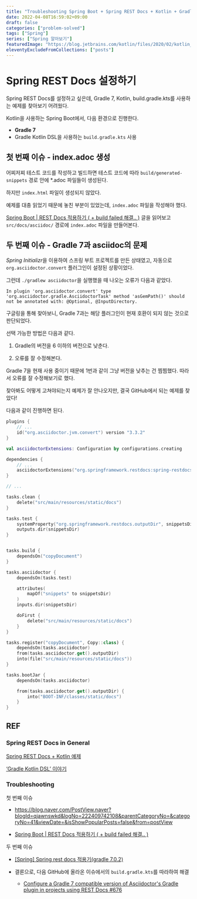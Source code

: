 ```yaml
---
title: "Troubleshooting Spring Boot + Spring REST Docs + Kotlin + Gradle 7"
date: 2022-04-08T16:59:02+09:00
draft: false
categories: ["problem-solved"]
tags: ["Spring"]
series: ["Spring 알아보기"]
featuredImage: "https://blog.jetbrains.com/kotlin/files/2020/02/kotlin_blog_gradle_ide.png"
eleventyExcludeFromCollections: ["posts"]
---
```


# Spring REST Docs 설정하기

Spring REST Docs를 설정하고 싶은데, Gradle 7, Kotlin, build.gradle.kts를 사용하는 예제를 찾아보기 어려웠다.

Kotlin을 사용하는 Spring Boot에서, 다음 환경으로 진행한다.

- **Gradle 7**
- Gradle Kotlin DSL을 사용하는 `build.gradle.kts` 사용

## 첫 번째 이슈 - index.adoc 생성

어찌저찌 테스트 코드를 작성하고 빌드하면 테스트 코드에 따라 `build/generated-snippets` 경로 안에 \*.adoc 파일들이 생성된다.

하지만 `index.html` 파일이 생성되지 않았다.

예제를 대충 읽었기 때문에 놓친 부분이 있었는데, `index.adoc` 파일을 작성해야 했다.

[Spring Boot | REST Docs 적용하기 ( + build failed 해결.. )](https://gaemi606.tistory.com/entry/Spring-Boot-REST-Docs-%EC%A0%81%EC%9A%A9%ED%95%98%EA%B8%B0) 글을 읽어보고 `src/docs/asciidoc/` 경로에 `index.adoc` 파일을 만들어본다.

## 두 번째 이슈 - Gradle 7과 asciidoc의 문제

*Spring Initializr*을 이용하여 스프링 부트 프로젝트를 만든 상태였고, 자동으로 `org.asciidoctor.convert` 플러그인이 설정된 상황이었다.

그런데 `./gradlew asciidoctor`을 실행했을 때 나오는 오류가 다음과 같았다.

```
In plugin 'org.asciidoctor.convert' type 'org.asciidoctor.gradle.AsciidoctorTask' method 'asGemPath()' should not be annotated with: @Optional, @InputDirectory.
```

구글링을 통해 찾아보니, Gradle 7과는 해당 플러그인이 현재 호환이 되지 않는 것으로 판단되었다.

선택 가능한 방법은 다음과 같다.

1. Gradle의 버전을 6 이하의 버전으로 낮춘다.

2. 오류를 잘 수정해본다.

Gradle 7을 현재 사용 중이기 때문에 1번과 같이 그냥 버전을 낮추는 건 찜찜했다. 따라서 오류를 잘 수정해보기로 했다.

찾아봐도 어떻게 고쳐야되는지 예제가 잘 안나오지만, 결국 GitHub에서 되는 예제를 찾았다!

다음과 같이 진행하면 된다.

```kotlin
plugins {
    // ...
    id("org.asciidoctor.jvm.convert") version "3.3.2"
}

val asciidoctorExtensions: Configuration by configurations.creating

dependencies {
    // ...
    asciidoctorExtensions("org.springframework.restdocs:spring-restdocs-asciidoctor")
}

// ...

tasks.clean {
    delete("src/main/resources/static/docs")
}

tasks.test {
    systemProperty("org.springframework.restdocs.outputDir", snippetsDir)
    outputs.dir(snippetsDir)
}


tasks.build {
    dependsOn("copyDocument")
}

tasks.asciidoctor {
    dependsOn(tasks.test)

    attributes(
        mapOf("snippets" to snippetsDir)
    )
    inputs.dir(snippetsDir)

    doFirst {
        delete("src/main/resources/static/docs")
    }
}

tasks.register("copyDocument", Copy::class) {
    dependsOn(tasks.asciidoctor)
    from(tasks.asciidoctor.get().outputDir)
    into(file("src/main/resources/static/docs"))
}

tasks.bootJar {
    dependsOn(tasks.asciidoctor)

    from(tasks.asciidoctor.get().outputDir) {
        into("BOOT-INF/classes/static/docs")
    }
}
```

## REF

### Spring REST Docs in General

[Spring REST Docs + Kotlin 예제](https://github.com/sangwoobae/kotlin-spring-rest-docs)

[‘Gradle Kotlin DSL’ 이야기](https://techblog.woowahan.com/2625/)

### Troubleshooting

첫 번째 이슈

- https://blog.naver.com/PostView.naver?blogId=qjawnswkd&logNo=222409742108&parentCategoryNo=&categoryNo=41&viewDate=&isShowPopularPosts=false&from=postView

- [Spring Boot | REST Docs 적용하기 ( + build failed 해결.. )](https://gaemi606.tistory.com/entry/Spring-Boot-REST-Docs-%EC%A0%81%EC%9A%A9%ED%95%98%EA%B8%B0)

두 번째 이슈

- [[Spring] Spring rest docs 적용기(gradle 7.0.2)](https://velog.io/@max9106/Spring-Spring-rest-docs%EB%A5%BC-%EC%9D%B4%EC%9A%A9%ED%95%9C-%EB%AC%B8%EC%84%9C%ED%99%94)

- 결론으로, 다음 GitHub에 올라온 이슈에서의 `build.gradle.kts`를 따라하여 해결

  - [Configure a Gradle 7 compatible version of Asciidoctor's Gradle plugin in projects using REST Docs #676](https://github.com/spring-io/start.spring.io/issues/676)
